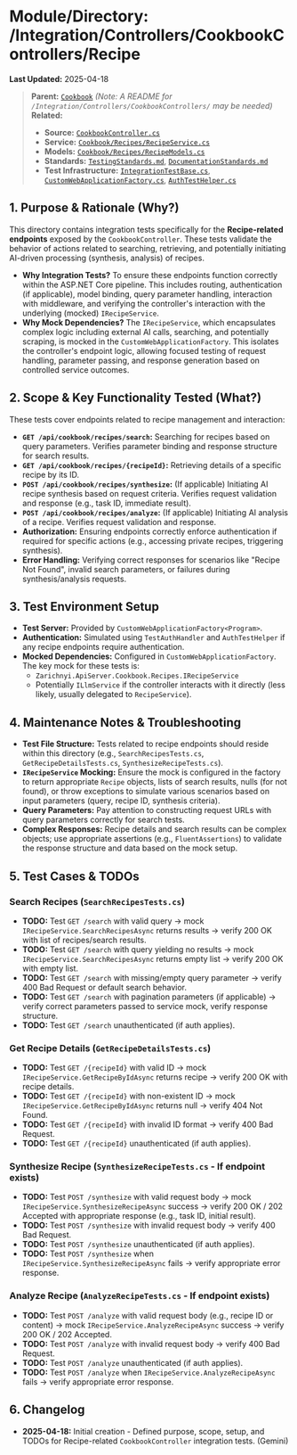 # Module/Directory: /Integration/Controllers/CookbookControllers/Recipe

**Last Updated:** 2025-04-18

> **Parent:** [`Cookbook`](../README.md)
> *(Note: A README for `/Integration/Controllers/CookbookControllers/` may be needed)*
> **Related:**
> * **Source:** [`CookbookController.cs`](../../../../../Zarichney.Server/Controllers/CookbookController.cs)
> * **Service:** [`Cookbook/Recipes/RecipeService.cs`](../../../../../Zarichney.Server/Cookbook/Recipes/RecipeService.cs)
> * **Models:** [`Cookbook/Recipes/RecipeModels.cs`](../../../../../Zarichney.Server/Cookbook/Recipes/RecipeModels.cs)
> * **Standards:** [`TestingStandards.md`](../../../../../Docs/Standards/TestingStandards.md), [`DocumentationStandards.md`](../../../../../Docs/Development/DocumentationStandards.md)
> * **Test Infrastructure:** [`IntegrationTestBase.cs`](../../../IntegrationTestBase.cs), [`CustomWebApplicationFactory.cs`](../../../Framework/Fixtures/CustomWebApplicationFactory.cs), [`AuthTestHelper.cs`](../../../Framework/Helpers/AuthTestHelper.cs)

## 1. Purpose & Rationale (Why?)

This directory contains integration tests specifically for the **Recipe-related endpoints** exposed by the `CookbookController`. These tests validate the behavior of actions related to searching, retrieving, and potentially initiating AI-driven processing (synthesis, analysis) of recipes.

* **Why Integration Tests?** To ensure these endpoints function correctly within the ASP.NET Core pipeline. This includes routing, authentication (if applicable), model binding, query parameter handling, interaction with middleware, and verifying the controller's interaction with the underlying (mocked) `IRecipeService`.
* **Why Mock Dependencies?** The `IRecipeService`, which encapsulates complex logic including external AI calls, searching, and potentially scraping, is mocked in the `CustomWebApplicationFactory`. This isolates the controller's endpoint logic, allowing focused testing of request handling, parameter passing, and response generation based on controlled service outcomes.

## 2. Scope & Key Functionality Tested (What?)

These tests cover endpoints related to recipe management and interaction:

* **`GET /api/cookbook/recipes/search`:** Searching for recipes based on query parameters. Verifies parameter binding and response structure for search results.
* **`GET /api/cookbook/recipes/{recipeId}`:** Retrieving details of a specific recipe by its ID.
* **`POST /api/cookbook/recipes/synthesize`:** (If applicable) Initiating AI recipe synthesis based on request criteria. Verifies request validation and response (e.g., task ID, immediate result).
* **`POST /api/cookbook/recipes/analyze`:** (If applicable) Initiating AI analysis of a recipe. Verifies request validation and response.
* **Authorization:** Ensuring endpoints correctly enforce authentication if required for specific actions (e.g., accessing private recipes, triggering synthesis).
* **Error Handling:** Verifying correct responses for scenarios like "Recipe Not Found", invalid search parameters, or failures during synthesis/analysis requests.

## 3. Test Environment Setup

* **Test Server:** Provided by `CustomWebApplicationFactory<Program>`.
* **Authentication:** Simulated using `TestAuthHandler` and `AuthTestHelper` if any recipe endpoints require authentication.
* **Mocked Dependencies:** Configured in `CustomWebApplicationFactory`. The key mock for these tests is:
    * `Zarichnyi.ApiServer.Cookbook.Recipes.IRecipeService`
    * Potentially `ILlmService` if the controller interacts with it directly (less likely, usually delegated to `RecipeService`).

## 4. Maintenance Notes & Troubleshooting

* **Test File Structure:** Tests related to recipe endpoints should reside within this directory (e.g., `SearchRecipesTests.cs`, `GetRecipeDetailsTests.cs`, `SynthesizeRecipeTests.cs`).
* **`IRecipeService` Mocking:** Ensure the mock is configured in the factory to return appropriate `Recipe` objects, lists of search results, nulls (for not found), or throw exceptions to simulate various scenarios based on input parameters (query, recipe ID, synthesis criteria).
* **Query Parameters:** Pay attention to constructing request URLs with query parameters correctly for search tests.
* **Complex Responses:** Recipe details and search results can be complex objects; use appropriate assertions (e.g., `FluentAssertions`) to validate the response structure and data based on the mock setup.

## 5. Test Cases & TODOs

### Search Recipes (`SearchRecipesTests.cs`)
* **TODO:** Test `GET /search` with valid query -> mock `IRecipeService.SearchRecipesAsync` returns results -> verify 200 OK with list of recipes/search results.
* **TODO:** Test `GET /search` with query yielding no results -> mock `IRecipeService.SearchRecipesAsync` returns empty list -> verify 200 OK with empty list.
* **TODO:** Test `GET /search` with missing/empty query parameter -> verify 400 Bad Request or default search behavior.
* **TODO:** Test `GET /search` with pagination parameters (if applicable) -> verify correct parameters passed to service mock, verify response structure.
* **TODO:** Test `GET /search` unauthenticated (if auth applies).

### Get Recipe Details (`GetRecipeDetailsTests.cs`)
* **TODO:** Test `GET /{recipeId}` with valid ID -> mock `IRecipeService.GetRecipeByIdAsync` returns recipe -> verify 200 OK with recipe details.
* **TODO:** Test `GET /{recipeId}` with non-existent ID -> mock `IRecipeService.GetRecipeByIdAsync` returns null -> verify 404 Not Found.
* **TODO:** Test `GET /{recipeId}` with invalid ID format -> verify 400 Bad Request.
* **TODO:** Test `GET /{recipeId}` unauthenticated (if auth applies).

### Synthesize Recipe (`SynthesizeRecipeTests.cs` - If endpoint exists)
* **TODO:** Test `POST /synthesize` with valid request body -> mock `IRecipeService.SynthesizeRecipeAsync` success -> verify 200 OK / 202 Accepted with appropriate response (e.g., task ID, initial result).
* **TODO:** Test `POST /synthesize` with invalid request body -> verify 400 Bad Request.
* **TODO:** Test `POST /synthesize` unauthenticated (if auth applies).
* **TODO:** Test `POST /synthesize` when `IRecipeService.SynthesizeRecipeAsync` fails -> verify appropriate error response.

### Analyze Recipe (`AnalyzeRecipeTests.cs` - If endpoint exists)
* **TODO:** Test `POST /analyze` with valid request body (e.g., recipe ID or content) -> mock `IRecipeService.AnalyzeRecipeAsync` success -> verify 200 OK / 202 Accepted.
* **TODO:** Test `POST /analyze` with invalid request body -> verify 400 Bad Request.
* **TODO:** Test `POST /analyze` unauthenticated (if auth applies).
* **TODO:** Test `POST /analyze` when `IRecipeService.AnalyzeRecipeAsync` fails -> verify appropriate error response.

## 6. Changelog

* **2025-04-18:** Initial creation - Defined purpose, scope, setup, and TODOs for Recipe-related `CookbookController` integration tests. (Gemini)

